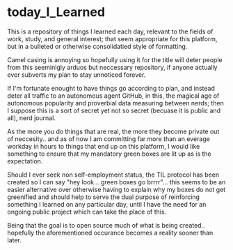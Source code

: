 # today_I_Learned
This is a repository of things I learned each day, relevant to the fields of work, study, and general interest; that seem appropriate for this platform, but in a bulleted or otherwise consolidatied style of formatting.

Camel casing is annoying so hopefully using it for the title will deter people from this seeminlgly arduos but neccessary repository, if anyone actually ever subverts my plan to stay unnoticed forever. 

If I'm fortunate enought to have things go according to plan, and instead deter all traffic to an autonomous agent GitHub, in this, the magical age of autonomous popularity and proverbial data measuring between nerds; then I suppose this is a sort of secret yet not so secret (becuase it is public and all), nerd journal.

As the more you do things that  are real, the more they become private out of neccesity.. and as of now I am committing far more than an everage workday in hours to things that end up on this platform, I would like something to ensure that my mandatory green boxes are lit up as is the expectation.

Should I ever seek non self-employment status, the TIL protocol has been created so I can say "hey look... green boxes go brrrr"... this seems to be an easier alternative over otherwise having to explain why my boxes do not get greenified and should help to serve the dual purpose of reinforcing something I learned on any particular day, until I have the need for an ongoing public project which can take the place of this. 

Being that the goal is to open source much of what is being created.. hopefully the aforementioned occurance becomes a reality sooner than later.
